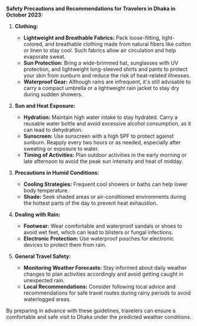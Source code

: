 **Safety Precautions and Recommendations for Travelers in Dhaka in October 2023:**

1. **Clothing:**
   - **Lightweight and Breathable Fabrics:** Pack loose-fitting, light-colored, and breathable clothing made from natural fibers like cotton or linen to stay cool. Such fabrics allow air circulation and help evaporate sweat.
   - **Sun Protection:** Bring a wide-brimmed hat, sunglasses with UV protection, and lightweight long-sleeved shirts and pants to protect your skin from sunburn and reduce the risk of heat-related illnesses.
   - **Waterproof Gear:** Although rains are infrequent, it's still advisable to carry a compact umbrella or a lightweight rain jacket to stay dry during sudden showers.

2. **Sun and Heat Exposure:**
   - **Hydration:** Maintain high water intake to stay hydrated. Carry a reusable water bottle and avoid excessive alcohol consumption, as it can lead to dehydration.
   - **Sunscreen:** Use sunscreen with a high SPF to protect against sunburn. Reapply every two hours or as needed, especially after sweating or exposure to water.
   - **Timing of Activities:** Plan outdoor activities in the early morning or late afternoon to avoid the peak sun intensity and heat of midday.

3. **Precautions in Humid Conditions:**
   - **Cooling Strategies:** Frequent cool showers or baths can help lower body temperature.
   - **Shade:** Seek shaded areas or air-conditioned environments during the hottest parts of the day to prevent heat exhaustion.
   
4. **Dealing with Rain:**
   - **Footwear:** Wear comfortable and waterproof sandals or shoes to avoid wet feet, which can lead to blisters or fungal infections.
   - **Electronic Protection:** Use waterproof pouches for electronic devices to protect them from rain.

5. **General Travel Safety:**
   - **Monitoring Weather Forecasts:** Stay informed about daily weather changes to plan activities accordingly and avoid getting caught in unexpected rain.
   - **Local Recommendations:** Consider following local advice and recommendations for safe travel routes during rainy periods to avoid waterlogged areas.

By preparing in advance with these guidelines, travelers can ensure a comfortable and safe visit to Dhaka under the predicted weather conditions.